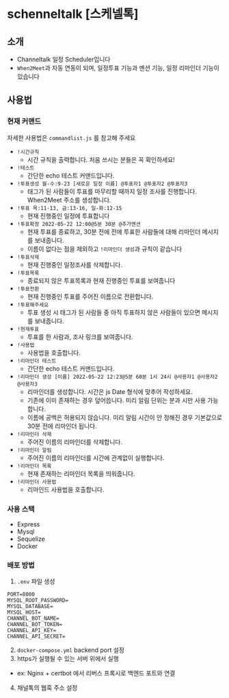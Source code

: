 # schenneltalk [스케넬톡]

## 소개
- Channeltalk 일정 Scheduler입니다
- `When2Meet`과 자동 연동이 되며, 일정투표 기능과 멘션 기능, 일정 리마인더 기능이 있습니다

## 사용법
### 현재 커맨드
자세한 사용법은 `commandlist.js` 를 참고해 주세요

- `!시간규칙`
    - 시간 규칙을 출력합니다. 처음 쓰시는 분들은 꼭 확인하세요!
- `!테스트`
    - 간단한 echo 테스트 커맨드입니다.
- `!투표생성 월-수:9-23 [새로운 일정 이름] @투표자1 @투표자2 @투표자3`
    - 태그가 된 사람들이 투표를 마무리할 때까지 일정 조사를 진행합니다. When2Meet 주소를 생성합니다.
- `!투표 목:11-13, 금:13-16, 일-화:12-15`
    - 현재 진행중인 일정에 투표합니다
- `!투표확정 2022-05-22 12:00@5분 30분 @추가멘션`
    - 현재 투표를 종료하고, 30분 전에 전에 투표한 사람들에 대해 리마인더 메시지를 보내줍니다.
    - 이름이 없다는 점을 제외하고 `!리마인더 생성`과 규칙이 같습니다
- `!투표삭제`
    - 현재 진행중인 일정조사를 삭제합니다.
- `!투표목록`
    - 종료되지 않은 투표목록과 현재 진행중인 투표를 보여줍니다
- `!투표전환`
    - 현재 진행중인 투표를 주어진 이름으로 전환합니다.
- `!투표해주세요`
    - 투표 생성 시 태그가 된 사람들 중 아직 투표하지 않은 사람들이 있으면 메시지를 보내줍니다.
- `!현재투표`
    - 투표를 한 사람과, 조사 링크를 보여줍니다.
- `!사용법`
    - 사용법을 호출합니다.
- `!리마인더 테스트`
    - 간단한 echo 테스트 커맨드입니다.
- `!리마인더 생성 [이름] 2022-05-22 12:23@5분 60분 1시 24시 @사용자1 @사용자2 @사용자3`
    - 리마인더를 생성합니다. 시간은 js Date 형식에 맞추어 작성하세요.
    - 기존에 이미 존재하는 경우 덮어씁니다. 미리 알림 단위는 분과 시만 사용 가능합니다.
    - 이름에 공백은 허용되지 않습니다. 미리 알림 시간이 안 정해진 경우 기본값으로 30분 전에 리마인더 됩니다.
- `!리마인더 삭제`
    - 주어진 이름의 리마인더를 삭제합니다.
- `!리마인더 알림`
    - 주어진 이름의 리마인더를 시간에 관계없이 실행합니다.
- `!리마인더 목록`
    - 현재 존재하는 리마인더 목록을 띄워줍니다.
- `!리마인더 사용법`
    - 리마인드 사용법을 호출합니다.

### 사용 스택
- Express
- Mysql
- Sequelize
- Docker

### 배포 방법
1. `.env` 파일 생성
```
PORT=8000
MYSQL_ROOT_PASSWORD=
MYSQL_DATABASE=
MYSQL_HOST=
CHANNEL_BOT_NAME=
CHANNEL_BOT_TOKEN=
CHANNEL_API_KEY=
CHANNEL_API_SECRET=
```

2. `docker-compose.yml` backend port 설정
3. https가 실행될 수 있는 서버 위에서 실행
- ex: Nginx + certbot 에서 리버스 프록시로 백엔드 포트와 연결
4. 채널톡의 웹훅 주소 설정

